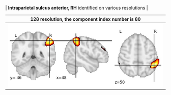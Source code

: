 


| **Intraparietal sulcus anterior, RH** identified on various resolutions |

| 128 resolution, the component index number is 80|  
|:---:|  
| ![Component 128](../128/final/80.jpg "From component 128: Intraparietal sulcus anterior, RH") |